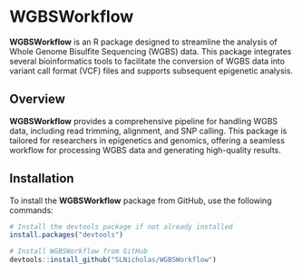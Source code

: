 # WGBSWorkflow

**WGBSWorkflow** is an R package designed to streamline the analysis of Whole Genome Bisulfite Sequencing (WGBS) data. This package integrates several bioinformatics tools to facilitate the conversion of WGBS data into variant call format (VCF) files and supports subsequent epigenetic analysis.

## Overview

**WGBSWorkflow** provides a comprehensive pipeline for handling WGBS data, including read trimming, alignment, and SNP calling. This package is tailored for researchers in epigenetics and genomics, offering a seamless workflow for processing WGBS data and generating high-quality results.

## Installation

To install the **WGBSWorkflow** package from GitHub, use the following commands:

```r
# Install the devtools package if not already installed
install.packages("devtools")

# Install WGBSWorkflow from GitHub
devtools::install_github("SLNicholas/WGBSWorkflow")

